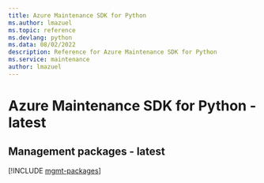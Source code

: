 ```yaml
---
title: Azure Maintenance SDK for Python
ms.author: lmazuel
ms.topic: reference
ms.devlang: python
ms.data: 08/02/2022
description: Reference for Azure Maintenance SDK for Python
ms.service: maintenance
author: lmazuel
---
```

# Azure Maintenance SDK for Python - latest

## Management packages - latest
[!INCLUDE [mgmt-packages](maintenance-mgmt-index.md)]